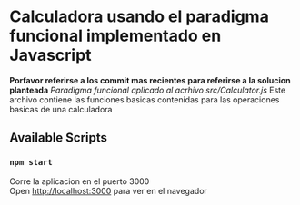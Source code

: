 # Calculadora usando el paradigma funcional implementado en Javascript

**Porfavor referirse a los commit mas recientes para referirse a la solucion planteada**
*Paradigma funcional aplicado al acrhivo src/Calculator.js*
Este archivo contiene las funciones basicas contenidas para las operaciones basicas de una calculadora

## Available Scripts



### `npm start`

Corre la aplicacion en el puerto 3000\
Open [http://localhost:3000](http://localhost:3000) para ver en el navegador
